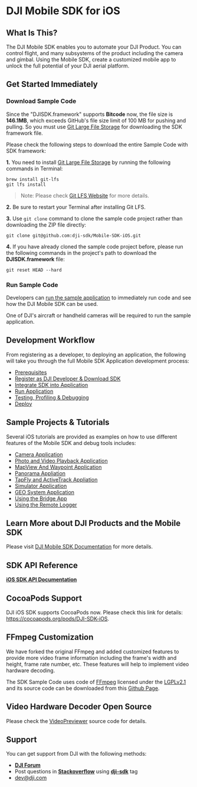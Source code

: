 # DJI Mobile SDK for iOS

## What Is This?

The DJI Mobile SDK enables you to automate your DJI Product. You can control flight, and many subsystems of the product including the camera and gimbal. Using the Mobile SDK, create a customized mobile app to unlock the full potential of your DJI aerial platform.

## Get Started Immediately

### Download Sample Code

Since the "DJISDK.framework" supports **Bitcode** now, the file size is **146.1MB**, which exceeds GitHub's file size limit of 100 MB for pushing and pulling. So you must use [Git Large File Storage](https://git-lfs.github.com) for downloading the SDK framework file.

Please check the following steps to download the entire Sample Code with SDK framework:

**1.** You need to install [Git Large File Storage](https://git-lfs.github.com) by running the following commands in Terminal:

~~~
brew install git-lfs
git lfs install
~~~
> Note: Please check [Git LFS Website](https://git-lfs.github.com) for more details.

**2.** Be sure to restart your Terminal after installing Git LFS.

**3.** Use `git clone` command to clone the sample code project rather than downloading the ZIP file directly:

~~~
git clone git@github.com:dji-sdk/Mobile-SDK-iOS.git
~~~

**4.** If you have already cloned the sample code project before, please run the following commands in the project's path to download the **DJISDK.framework** file: 

~~~
git reset HEAD --hard
~~~

### Run Sample Code

Developers can [run the sample application](https://developer.dji.com/mobile-sdk/documentation/quick-start/index.html) to immediately run code and see how the DJI Mobile SDK can be used.

One of DJI's aircraft or handheld cameras will be required to run the sample application. 

## Development Workflow 

From registering as a developer, to deploying an application, the following will take you through the full Mobile SDK Application development process:

- [Prerequisites](https://developer.dji.com/mobile-sdk/documentation/application-development-workflow/workflow-prerequisits.html)
- [Register as DJI Developer & Download SDK](https://developer.dji.com/mobile-sdk/documentation/application-development-workflow/workflow-register.html)
- [Integrate SDK into Application](https://developer.dji.com/mobile-sdk/documentation/application-development-workflow/workflow-integrate.html)
- [Run Application](https://developer.dji.com/mobile-sdk/documentation/application-development-workflow/workflow-run.html)
- [Testing, Profiling & Debugging](https://developer.dji.com/mobile-sdk/documentation/application-development-workflow/workflow-testing.html)
- [Deploy](https://developer.dji.com/mobile-sdk/documentation/application-development-workflow/workflow-deploy.html)

## Sample Projects & Tutorials

Several iOS tutorials are provided as examples on how to use different features of the Mobile SDK and debug tools includes:

- [Camera Application](https://developer.dji.com/mobile-sdk/documentation/ios-tutorials/index.html)
- [Photo and Video Playback Application](https://developer.dji.com/mobile-sdk/documentation/ios-tutorials/PlaybackDemo.html)
- [MapView And Waypoint Application](https://developer.dji.com/mobile-sdk/documentation/ios-tutorials/GSDemo.html)
- [Panorama Appliation](https://developer.dji.com/mobile-sdk/documentation/ios-tutorials/PanoDemo.html)
- [TapFly and ActiveTrack Appliation](https://developer.dji.com/mobile-sdk/documentation/ios-tutorials/P4MissionsDemo.html)
- [Simulator Application](http://developer.dji.com/mobile-sdk/documentation/ios-tutorials/SimulatorDemo.html)
- [GEO System Application](http://developer.dji.com/mobile-sdk/documentation/ios-tutorials/GEODemo.html)
- [Using the Bridge App](https://developer.dji.com/mobile-sdk/documentation/ios-tutorials/BridgeAppDemo.html)
- [Using the Remote Logger](https://developer.dji.com/mobile-sdk/documentation/ios-tutorials/RemoteLoggerDemo.html)

## Learn More about DJI Products and the Mobile SDK

Please visit [DJI Mobile SDK Documentation](https://developer.dji.com/mobile-sdk/documentation/introduction/index.html) for more details.

## SDK API Reference

[**iOS SDK API Documentation**](https://developer.dji.com/iframe/mobile-sdk-doc/ios/index.html)

## CocoaPods Support

DJI iOS SDK supports CocoaPods now. Please check this link for details: <https://cocoapods.org/pods/DJI-SDK-iOS>.

## FFmpeg Customization

We have forked the original FFmpeg and added customized features to provide more video frame information including the frame's width and height, frame rate number, etc. These features will help to implement video hardware decoding. 

The SDK Sample Code uses code of [FFmpeg](http://ffmpeg.org) licensed under the [LGPLv2.1](http://www.gnu.org/licenses/old-licenses/lgpl-2.1.html) and its source code can be downloaded from this [Github Page](https://github.com/dji-sdk/FFmpeg).

## Video Hardware Decoder Open Source

Please check the [VideoPreviewer](https://github.com/dji-sdk/Mobile-SDK-iOS/tree/master/Sample%20Code/VideoPreviewer/VideoPreviewer) source code for details.

## Support

You can get support from DJI with the following methods:

- [**DJI Forum**](http://forum.dev.dji.com/en)
- Post questions in [**Stackoverflow**](http://stackoverflow.com) using [**dji-sdk**](http://stackoverflow.com/questions/tagged/dji-sdk) tag
- dev@dji.com

